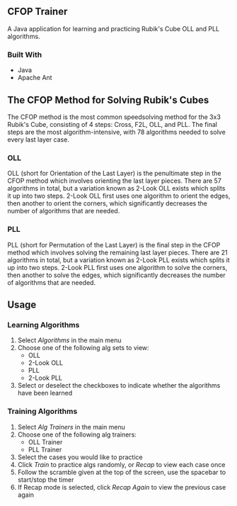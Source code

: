 ## CFOP Trainer
A Java application for learning and practicing Rubik's Cube OLL and PLL algorithms.

### Built With
- Java
- Apache Ant

## The CFOP Method for Solving Rubik's Cubes
The CFOP method is the most common speedsolving method for the 3x3 Rubik's Cube, consisting of 4 steps: Cross, F2L, OLL, and PLL. The final steps are the most algorithm-intensive, with 78 algorithms needed to solve every last layer case. 

### OLL
OLL (short for Orientation of the Last Layer) is the penultimate step in the CFOP method which involves orienting the last layer pieces. There are 57 algorithms in total, but a variation known as 2-Look OLL exists which splits it up into two steps. 2-Look OLL first uses one algorithm to orient the edges, then another to orient the corners, which significantly decreases the number of algorithms that are needed.

### PLL
PLL (short for Permutation of the Last Layer) is the final step in the CFOP method which involves solving the remaining last layer pieces. There are 21 algorithms in total, but a variation known as 2-Look PLL exists which splits it up into two steps. 2-Look PLL first uses one algorithm to solve the corners, then another to solve the edges, which significantly decreases the number of algorithms that are needed.

## Usage
### Learning Algorithms
1. Select _Algorithms_ in the main menu
2. Choose one of the following alg sets to view:
   - OLL
   - 2-Look OLL
   - PLL
   - 2-Look PLL
3. Select or deselect the checkboxes to indicate whether the algorithms have been learned

### Training Algorithms
1. Select _Alg Trainers_ in the main menu
2. Choose one of the following alg trainers:
   - OLL Trainer
   - PLL Trainer
3. Select the cases you would like to practice
4. Click _Train_ to practice algs randomly, or _Recap_ to view each case once
5. Follow the scramble given at the top of the screen, use the spacebar to start/stop the timer
6. If Recap mode is selected, click _Recap Again_ to view the previous case again
